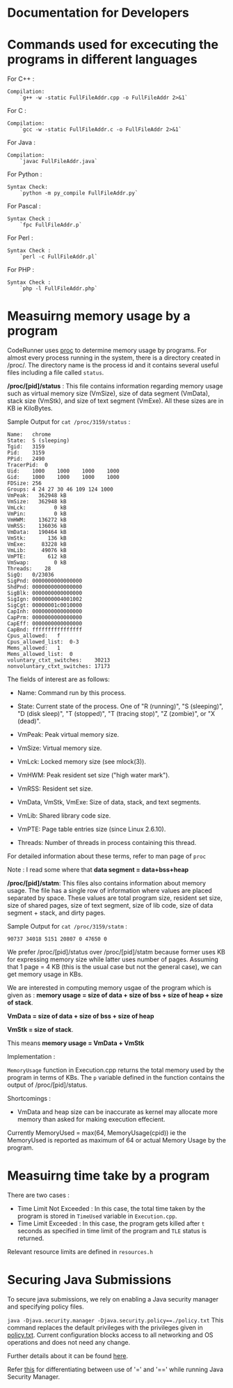 Documentation for Developers
====================================

Commands used for excecuting the programs in different languages
===

For C++ :
    
    Compilation: 
        `g++ -w -static FullFileAddr.cpp -o FullFileAddr 2>&1`


For C :

    Compilation:
        `gcc -w -static FullFileAddr.c -o FullFileAddr 2>&1`
    

For Java :

    Compilation:
        `javac FullFileAddr.java`


For Python : 
    
    Syntax Check:
        `python -m py_compile FullFileAddr.py`


For Pascal : 

    Syntax Check : 
        `fpc FullFileAddr.p`


For Perl : 

    Syntax Check : 
        `perl -c FullFileAddr.pl`


For PHP :

    Syntax Check : 
        `php -l FullFileAddr.php`


    
Measuirng memory usage by a program
===

CodeRunner uses [proc](http://serverfault.com/questions/301980/in-unix-linux-what-is-the-proc-directory-for-why-does-it-exists) to determine memory usage by programs. For almost every process running in the system, there is a directory created in /proc/. The directory name is the process id and it contains several useful files including a file called `status`.

**/proc/[pid]/status** : This file contains information regarding memory usage such as virtual memory size (VmSize), size of data segment (VmData), stack size (VmStk), and size of text segment (VmExe). All these sizes are in KB ie KiloBytes.

Sample Output for `cat /proc/3159/status` :


    Name:   chrome
    State:  S (sleeping)
    Tgid:   3159    
    Pid:    3159
    PPid:   2490
    TracerPid:  0
    Uid:    1000    1000    1000    1000
    Gid:    1000    1000    1000    1000
    FDSize: 256
    Groups: 4 24 27 30 46 109 124 1000 
    VmPeak:   362948 kB
    VmSize:   362948 kB
    VmLck:         0 kB
    VmPin:         0 kB
    VmHWM:    136272 kB
    VmRSS:    136036 kB
    VmData:   190464 kB
    VmStk:       136 kB
    VmExe:     83228 kB
    VmLib:     49076 kB
    VmPTE:       612 kB
    VmSwap:        0 kB
    Threads:    28
    SigQ:   0/23036
    SigPnd: 0000000000000000
    ShdPnd: 0000000000000000
    SigBlk: 0000000000000000
    SigIgn: 0000000004001002
    SigCgt: 00000001c0010000
    CapInh: 0000000000000000
    CapPrm: 0000000000000000
    CapEff: 0000000000000000
    CapBnd: ffffffffffffffff
    Cpus_allowed:   f
    Cpus_allowed_list:  0-3
    Mems_allowed:   1
    Mems_allowed_list:  0
    voluntary_ctxt_switches:    30213
    nonvoluntary_ctxt_switches: 17173


The fields of interest are as follows:

* Name: Command run by this process.

* State: Current state of the process.  One of "R (running)", "S
  (sleeping)", "D (disk  sleep)",  "T  (stopped)",  "T  (tracing
  stop)", "Z (zombie)", or "X (dead)".

* VmPeak: Peak virtual memory size.

* VmSize: Virtual memory size.

* VmLck: Locked memory size (see mlock(3)).

* VmHWM: Peak resident set size ("high water mark").

* VmRSS: Resident set size.

* VmData, VmStk, VmExe: Size of data, stack, and text segments.

* VmLib: Shared library code size.

* VmPTE: Page table entries size (since Linux 2.6.10).

* Threads: Number of threads in process containing this thread.

For detailed information about these terms, refer to man page of `proc`

Note : I read some where that **data segment = data+bss+heap**

**/proc/[pid]/statm**: This files also contains information about memory usage. The file has a single row of information where values are placed separated by space. These values are total program size, resident set size, size of shared pages, size of text segment, size of lib code, size of data segment + stack, and  dirty pages.

Sample Output for `cat /proc/3159/statm` :


    90737 34018 5151 20807 0 47650 0


We prefer /proc/[pid]/status over /proc/[pid]/statm because former uses KB for expressing memory size while latter uses number of pages. Assuming that 1 page = 4 KB (this is the usual case but not the general case), we can get memory usage in KBs.

We are interested in computing memory usgae of the program which is given as : **memory usage =  size of data + size of bss + size of heap + size of stack**.

**VmData = size of data + size of bss + size of heap** 

**VmStk = size of stack**.

This means **memory usage = VmData + VmStk**


Implementation :

`MemoryUsage` function in Execution.cpp returns the total memory used by the program in terms of KBs. The `p` variable defined in the function contains the output of /proc/[pid]/status.

Shortcomings : 

*   VmData and heap size can be inaccurate as kernel may allocate more memory than asked for making execution effecient.

Currently MemoryUsed = max(64, MemoryUsage(cpid)) ie the MemoryUsed is reported as maximum of 64 or actual Memory Usage by the program.



Measuirng time take by a program
===
There are two cases : 

*   Time Limit Not Exceeded : In this case, the total time taken by the program is stored in `TimeUsed` variable in `Execution.cpp`.
*   Time Limit Exceeded : In this case, the program gets killed after `t` seconds as specified in time limit of the program and `TLE` status is returned.

Relevant resource limits are defined in `resources.h`


Securing Java Submissions
===
To secure java submissions, we rely on enabling a Java security manager and specifying policy files. 

`java -Djava.security.manager -Djava.security.policy==./policy.txt` This command replaces the default privileges with the privileges given in [policy.txt](https://github.com/shashankkumar/CodeRunner/blob/master/policy.txt). Current configuration blocks access to all networking and OS operations and does not need any change.

Further details about it can be found [here](http://pic.dhe.ibm.com/infocenter/cicsts/v4r1/index.jsp?topic=%2Fcom.ibm.cics.ts.java.doc%2Ftopics%2Fdfhpj5u.html).

Refer [this](http://stackoverflow.com/questions/11620354/running-java-security-manager-without-the-default-java-policy-file) for differentiating between use of '=' and '==' while running Java Security Manager. 

